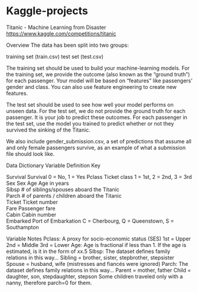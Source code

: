# Kaggle-projects
Titanic - Machine Learning from Disaster https://www.kaggle.com/competitions/titanic

Overview
The data has been split into two groups:

training set (train.csv)
test set (test.csv)

The training set should be used to build your machine-learning models.
For the training set, we provide the outcome (also known as the “ground truth”) for each passenger.
Your model will be based on “features” like passengers’ gender and class.
You can also use feature engineering to create new features.

The test set should be used to see how well your model performs on unseen data.
For the test set, we do not provide the ground truth for each passenger.
It is your job to predict these outcomes. For each passenger in the test set, use the model you trained to predict whether or not they survived the sinking of the Titanic.

We also include gender_submission.csv, a set of predictions that assume all and only female passengers survive, as an example of what a submission file should look like.

Data Dictionary
Variable	Definition	Key

Survival	Survival	0 = No, 1 = Yes
Pclass	Ticket class	1 = 1st, 2 = 2nd, 3 = 3rd
Sex	Sex	
Age	Age in years	
Sibsp	# of siblings/spouses aboard the Titanic	
Parch	# of parents / children aboard the Titanic	
Ticket	Ticket number	
Fare	Passenger fare	
Cabin	Cabin number	
Embarked	Port of Embarkation	C = Cherbourg, Q = Queenstown, S = Southampton

Variable Notes
Pclass: A proxy for socio-economic status (SES)
1st = Upper
2nd = Middle
3rd = Lower
Age: Age is fractional if less than 1. If the age is estimated, is it in the form of xx.5
Sibsp: The dataset defines family relations in this way...
Sibling = brother, sister, stepbrother, stepsister
Spouse = husband, wife (mistresses and fiancés were ignored)
Parch: The dataset defines family relations in this way...
Parent = mother, father
Child = daughter, son, stepdaughter, stepson
Some children traveled only with a nanny, therefore parch=0 for them.
